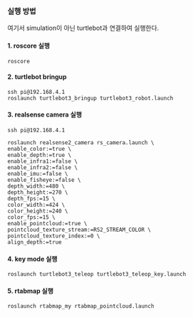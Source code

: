 ### 실행 방법 
여기서 simulation이 아닌 turtlebot과 연결하여 실행한다. 
#### 1. roscore 실행
```
roscore
```
#### 2. turtlebot bringup
```
ssh pi@192.168.4.1
roslaunch turtlebot3_bringup turtlebot3_robot.launch
```

#### 3. realsense camera 실행
```
ssh pi@192.168.4.1

roslaunch realsense2_camera rs_camera.launch \
enable_color:=true \
enable_depth:=true \
enable_infra1:=false \
enable_infra2:=false \
enable_imu:=false \
enable_fisheye:=false \
depth_width:=480 \
depth_height:=270 \
depth_fps:=15 \
color_width:=424 \
color_height:=240 \
color_fps:=15 \
enable_pointcloud:=true \
pointcloud_texture_stream:=RS2_STREAM_COLOR \
pointcloud_texture_index:=0 \
align_depth:=true
```
#### 4. key mode 실행
```
roslaunch turtlebot3_teleop turtlebot3_teleop_key.launch
```
#### 5. rtabmap 실행 
```
roslaunch rtabmap_my rtabmap_pointcloud.launch
```
